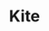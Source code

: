 ---
blog: https://kite.com/blog
facebook: https://facebook.com/Kite-878570708838455
linkedin: https://linkedin.com/company/kite-co-
logohandle: kite
sort: kite
title: Kite
twitter: https://x.com/kitehq
website: https://www.kite.com/
youtube: https://youtube.com/channel/UCxVRDu9ujwOrmDxu72V3ujQ
---